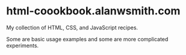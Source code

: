 # html-coookbook.alanwsmith.com

My collection of HTML, CSS, and JavaScript recipes. 

Some are basic usage examples and some are more complicated experiments. 
